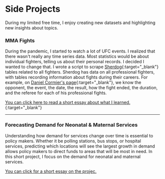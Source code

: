 # Side Projects
During my limited free time, I enjoy creating new datasets and highlighting new insights about topics. 

### MMA Fights
During the pandemic, I started to watch a lot of UFC events. I realized that there wasn't really any time series data. Most statistics would be about individual fighters, telling us about their personal records. I decided I wanted to change that. I wrote a script to scrape [Sherdog](https://www.sherdog.com){:target="_blank"} tables related to all fighters. Sherdog has data on all professional fighters, with tables recording information about fights during their careers. For example, on [Daniel Cormier's page](https://www.sherdog.com/fighter/Daniel-Cormier-52311){:target="_blank"}, we know the opponent, the event, the date, the result, how the fight ended, the duration, and the referee for each of his professional fights.  

[You can click here to read a short essay about what I learned.](https://drive.google.com/file/d/13cVwgvXY-JfmFyA7pi4nAflJdhyrFJCs/view?usp=sharing){:target="_blank"}

---

### Forecasting Demand for Neonatal & Maternal Services 
Understanding how demand for services change over time is essential to policy makers. Whether it be polling stations, bus stops, or hospital services, predicting which locations will see the largest growth in demand allows policy makers to direct funds to areas that will be most in need. In this short project, I focus on the demand for neonatal and maternal services.

[You can click for a short essay on the projec.](https://drive.google.com/file/d/13UZmbyC9lfAdlP1Upj2bDJeJ6PC40ZCW/view?usp=sharing)
